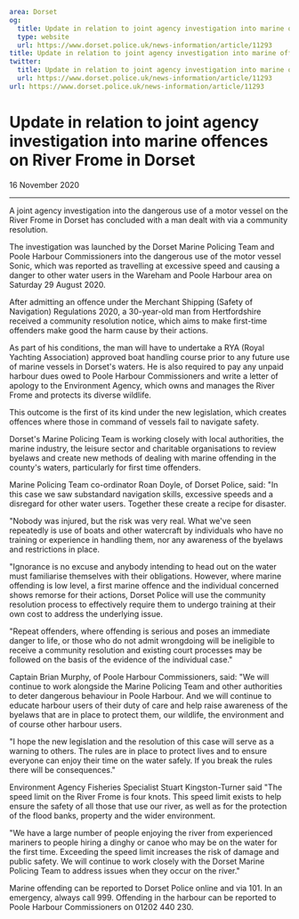 ```yaml
area: Dorset
og:
  title: Update in relation to joint agency investigation into marine offences on River Frome in Dorset
  type: website
  url: https://www.dorset.police.uk/news-information/article/11293
title: Update in relation to joint agency investigation into marine offences on River Frome in Dorset |
twitter:
  title: Update in relation to joint agency investigation into marine offences on River Frome in Dorset
  url: https://www.dorset.police.uk/news-information/article/11293
url: https://www.dorset.police.uk/news-information/article/11293
```

# Update in relation to joint agency investigation into marine offences on River Frome in Dorset

16 November 2020

* * *

A joint agency investigation into the dangerous use of a motor vessel on the River Frome in Dorset has concluded with a man dealt with via a community resolution.

The investigation was launched by the Dorset Marine Policing Team and Poole Harbour Commissioners into the dangerous use of the motor vessel Sonic, which was reported as travelling at excessive speed and causing a danger to other water users in the Wareham and Poole Harbour area on Saturday 29 August 2020.

After admitting an offence under the Merchant Shipping (Safety of Navigation) Regulations 2020, a 30-year-old man from Hertfordshire received a community resolution notice, which aims to make first-time offenders make good the harm cause by their actions.

As part of his conditions, the man will have to undertake a RYA (Royal Yachting Association) approved boat handling course prior to any future use of marine vessels in Dorset's waters. He is also required to pay any unpaid harbour dues owed to Poole Harbour Commissioners and write a letter of apology to the Environment Agency, which owns and manages the River Frome and protects its diverse wildlife.

This outcome is the first of its kind under the new legislation, which creates offences where those in command of vessels fail to navigate safety.

Dorset's Marine Policing Team is working closely with local authorities, the marine industry, the leisure sector and charitable organisations to review byelaws and create new methods of dealing with marine offending in the county's waters, particularly for first time offenders.

Marine Policing Team co-ordinator Roan Doyle, of Dorset Police, said: "In this case we saw substandard navigation skills, excessive speeds and a disregard for other water users. Together these create a recipe for disaster.

"Nobody was injured, but the risk was very real. What we've seen repeatedly is use of boats and other watercraft by individuals who have no training or experience in handling them, nor any awareness of the byelaws and restrictions in place.

"Ignorance is no excuse and anybody intending to head out on the water must familiarise themselves with their obligations. However, where marine offending is low level, a first marine offence and the individual concerned shows remorse for their actions, Dorset Police will use the community resolution process to effectively require them to undergo training at their own cost to address the underlying issue.

"Repeat offenders, where offending is serious and poses an immediate danger to life, or those who do not admit wrongdoing will be ineligible to receive a community resolution and existing court processes may be followed on the basis of the evidence of the individual case."

Captain Brian Murphy, of Poole Harbour Commissioners, said: "We will continue to work alongside the Marine Policing Team and other authorities to deter dangerous behaviour in Poole Harbour. And we will continue to educate harbour users of their duty of care and help raise awareness of the byelaws that are in place to protect them, our wildlife, the environment and of course other harbour users.

"I hope the new legislation and the resolution of this case will serve as a warning to others. The rules are in place to protect lives and to ensure everyone can enjoy their time on the water safely. If you break the rules there will be consequences."

Environment Agency Fisheries Specialist Stuart Kingston-Turner said "The speed limit on the River Frome is four knots. This speed limit exists to help ensure the safety of all those that use our river, as well as for the protection of the flood banks, property and the wider environment.

"We have a large number of people enjoying the river from experienced mariners to people hiring a dinghy or canoe who may be on the water for the first time. Exceeding the speed limit increases the risk of damage and public safety. We will continue to work closely with the Dorset Marine Policing Team to address issues when they occur on the river."

Marine offending can be reported to Dorset Police online and via 101. In an emergency, always call 999. Offending in the harbour can be reported to Poole Harbour Commissioners on 01202 440 230.
